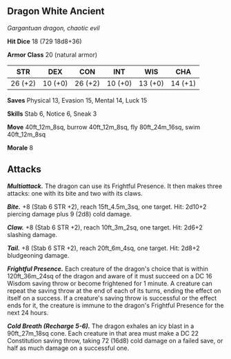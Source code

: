 ## Dragon White Ancient

*Gargantuan dragon, chaotic evil*

**Hit Dice** 18 (729 18d8+36)

**Armor Class** 20 (natural armor)

| STR     | DEX     | CON     | INT     | WIS     | CHA     |
|---------|---------|---------|---------|---------|---------|
| 26 (+2) | 10 (+0) | 26 (+2) | 10 (+0) | 13 (+0) | 14 (+1) |

**Saves** Physical 13, Evasion 15, Mental 14, Luck 15

**Skills** Stab 6, Notice 6, Sneak 3

**Move** 40ft_12m_8sq, burrow 40ft_12m_8sq, fly 80ft_24m_16sq, swim 40ft_12m_8sq

**Morale** 8

## Attacks

***Multiattack.*** The dragon can use its Frightful Presence. It then makes three attacks: one with its bite and two with its claws.

***Bite.*** +8 (Stab 6 STR +2), reach 15ft_4.5m_3sq, one target. Hit: 2d10+2 piercing damage plus 9 (2d8) cold damage.

***Claw.*** +8 (Stab 6 STR +2), reach 10ft_3m_2sq, one target. Hit: 2d6+2 slashing damage.

***Tail.*** +8 (Stab 6 STR +2), reach 20ft_6m_4sq, one target. Hit: 2d8+2 bludgeoning damage.

***Frightful Presence.*** Each creature of the dragon's choice that is within 120ft_36m_24sq of the dragon and aware of it must succeed on a DC 16 Wisdom saving throw or become frightened for 1 minute. A creature can repeat the saving throw at the end of each of its turns, ending the effect on itself on a success. If a creature's saving throw is successful or the effect ends for it, the creature is immune to the dragon's Frightful Presence for the next 24 hours.

***Cold Breath (Recharge 5-6).*** The dragon exhales an icy blast in a 90ft_27m_18sq cone. Each creature in that area must make a DC 22 Constitution saving throw, taking 72 (16d8) cold damage on a failed save, or half as much damage on a successful one.


